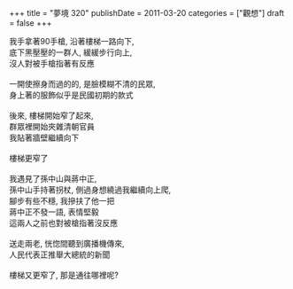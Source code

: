 +++
title = "夢境 320"
publishDate = 2011-03-20
categories = ["觀想"]
draft = false
+++

<div class="verse">

我手拿著90手槍, 沿著樓梯一路向下,<br />
底下黑壓壓的一群人, 緩緩步行向上,<br />
沒人對被手槍指著有反應<br />
<br />
一開使擦身而過的的, 是臉模糊不清的民眾,<br />
身上著的服飾似乎是民國初期的款式<br />
<br />
後來, 樓梯開始窄了起來,<br />
群眾裡開始夾雜清朝官員<br />
我貼著牆壁繼續向下<br />
<br />
樓梯更窄了<br />
<br />
我遇見了孫中山與蔣中正,<br />
孫中山手持著拐杖, 側過身想繞過我繼續向上爬,<br />
腳步有些不穩, 我摻扶了他一把<br />
蔣中正不發一語, 表情堅毅<br />
這兩人之前也對被槍指著沒反應<br />
<br />
送走兩老, 恍惚間聽到廣播機傳來,<br />
人民代表正推舉大總統的新聞<br />
<br />
樓梯又更窄了, 那是通往哪裡呢?<br />

</div>

